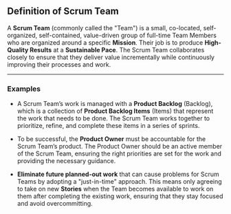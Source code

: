 ## Definition of Scrum Team

A **Scrum Team** (commonly called the "Team") is a small, co-located, self-organized, self-contained, value-driven group of full-time Team Members who are organized around a specific **Mission**. Their job is to produce **High-Quality Results** at a **Sustainable Pace**. The Scrum Team collaborates closely to ensure that they deliver value incrementally while continuously improving their processes and work.

---

### Examples

- A Scrum Team’s work is managed with a **Product Backlog** (Backlog), which is a collection of **Product Backlog Items** (Items) that represent the work that needs to be done. The Scrum Team works together to prioritize, refine, and complete these items in a series of sprints.

- To be successful, the **Product Owner** must be accountable for the Scrum Team’s product. The Product Owner should be an active member of the Scrum Team, ensuring the right priorities are set for the work and providing the necessary guidance.

- **Eliminate future planned-out work** that can cause problems for Scrum Teams by adopting a "just-in-time" approach. This means only agreeing to take on new **Stories** when the Team becomes available to work on them after completing the existing work, ensuring that they stay focused and avoid overcommitting.
